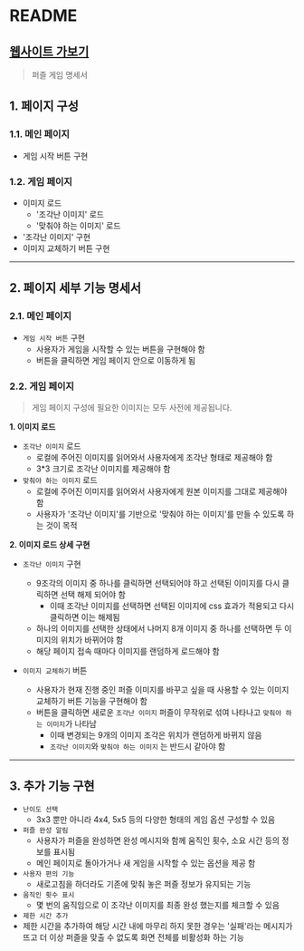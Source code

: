 # README

## [웹사이트 가보기](https://astonishing-valkyrie-79c4a0.netlify.app/)

> 퍼즐 게임 명세서

## 1. 페이지 구성

### 1.1. 메인 페이지

- 게임 시작 버튼 구현

### 1.2. 게임 페이지

- 이미지 로드
  - '조각난 이미지' 로드
  - '맞춰야 하는 이미지' 로드
- '조각난 이미지' 구현
- 이미지 교체하기 버튼 구현

---

## 2. 페이지 세부 기능 명세서

### 2.1. 메인 페이지

- `게임 시작 버튼` 구현
  - 사용자가 게임을 시작할 수 있는 버튼을 구현해야 함
  - 버튼을 클릭하면 게임 페이지 안으로 이동하게 됨

### 2.2. 게임 페이지

> 게임 페이지 구성에 필요한 이미지는 모두 사전에 제공됩니다.

**1. 이미지 로드**

- `조각난 이미지` 로드
  - 로컬에 주어진 이미지를 읽어와서 사용자에게 조각난 형태로 제공해야 함
  - 3\*3 크기로 조각난 이미지를 제공해야 함
- `맞춰야 하는 이미지` 로드
  - 로컬에 주어진 이미지를 읽어와서 사용자에게 원본 이미지를 그대로 제공해야 함
  - 사용자가 '조각난 이미지'를 기반으로 '맞춰야 하는 이미지'를 만들 수 있도록 하는 것이 목적

**2. 이미지 로드 상세 구현**

- `조각난 이미지` 구현

  - 9조각의 이미지 중 하나를 클릭하면 선택되어야 하고 선택된 이미지를 다시 클릭하면 선택 해제 되어야 함
    - 이때 조각난 이미지를 선택하면 선택된 이미지에 css 효과가 적용되고 다시 클릭하면 이는 해제됨
  - 하나의 이미지를 선택한 상태에서 나머지 8개 이미지 중 하나를 선택하면 두 이미지의 위치가 바뀌어야 함
  - 해당 페이지 접속 때마다 이미지를 랜덤하게 로드해야 함

- `이미지 교체하기` 버튼
  - 사용자가 현재 진행 중인 퍼즐 이미지를 바꾸고 싶을 때 사용할 수 있는 이미지 교체하기 버튼 기능을 구현해야 함
  - 버튼을 클릭하면 새로운 `조각난 이미지` 퍼즐이 무작위로 섞여 나타나고 `맞춰야 하는 이미지`가 나타남
    - 이때 변경되는 9개의 이미지 조각은 위치가 랜덤하게 바뀌지 않음
    - `조각난 이미지`와 `맞춰야 하는 이미지` 는 반드시 같아야 함

---

## 3. 추가 기능 구현

- `난이도 선택`
  - 3x3 뿐만 아니라 4x4, 5x5 등의 다양한 형태의 게임 옵션 구성할 수 있음
- `퍼즐 완성 알림`
  - 사용자가 퍼즐을 완성하면 완성 메시지와 함께 움직인 횟수, 소요 시간 등의 정보를 표시됨
  - 메인 페이지로 돌아가거나 새 게임을 시작할 수 있는 옵션을 제공 함
- `사용자 편의 기능`
  - 새로고침을 하더라도 기존에 맞춰 놓은 퍼즐 정보가 유지되는 기능
- `움직인 횟수 표시`
  - 몇 번의 움직임으로 이 조각난 이미지를 최종 완성 했는지를 체크할 수 있음
- `제한 시간 추가`
- 제한 시간을 추가하여 해당 시간 내에 마무리 하지 못한 경우는 '실패'라는 메시지가 뜨고 더 이상 퍼즐을 맞출 수 없도록 화면 전체를 비활성화 하는 기능
